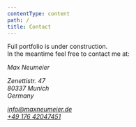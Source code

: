 ```yaml
---
contentType: content
path: /
title: Contact
---
```

<div class="container container__narrow text__center">
    <p>
Full portfolio is under construction.<br>
In the meantime feel free to contact me at:
    </p>
    <address>
        <p>Max Neumeier</p>
        <p>Zenettistr. 47<br>
        80337 Munich<br>
        Germany</p>
        <p><a href="mailto:info@maxneumeier.de">info@maxneumeier.de</a><br>
        <a href="tel:+4917642047451">+49 176 42047451</a></p>
    </address>
</div>
